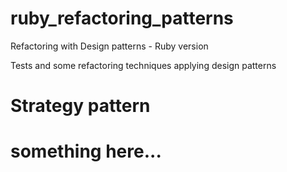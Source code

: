 # ruby_refactoring_patterns

Refactoring with Design patterns - Ruby version

Tests and some refactoring techniques applying design patterns

# Strategy pattern

# something here...

